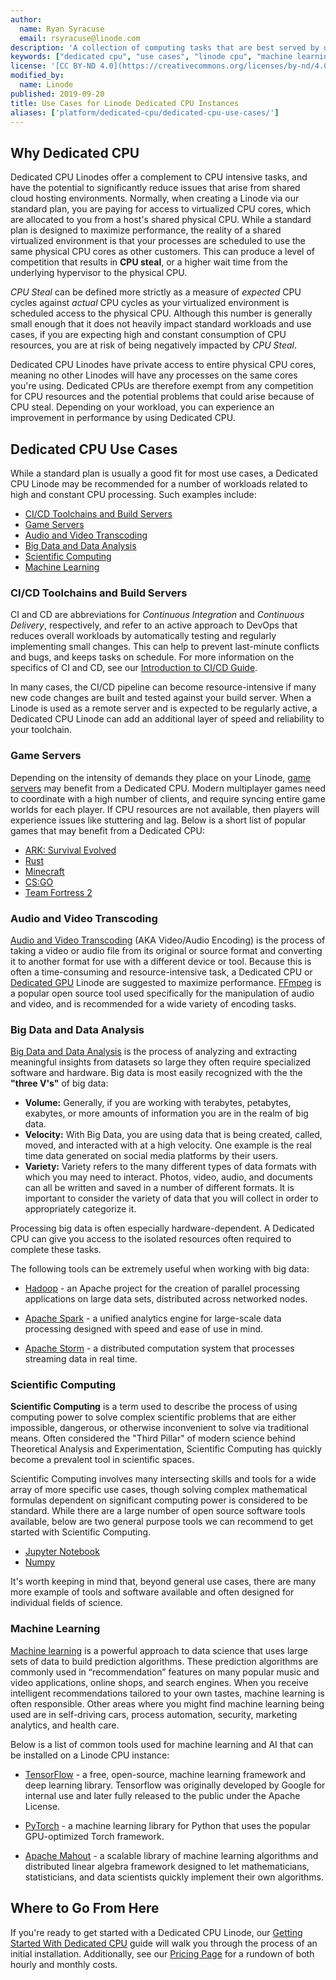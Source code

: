 ```yaml
---
author:
  name: Ryan Syracuse
  email: rsyracuse@linode.com
description: 'A collection of computing tasks that are best served by dedicated CPU cores, and why they work better on a Dedicated CPU instance.'
keywords: ["dedicated cpu", "use cases", "linode cpu", "machine learning", "big data"]
license: '[CC BY-ND 4.0](https://creativecommons.org/licenses/by-nd/4.0)'
modified_by:
  name: Linode
published: 2019-09-20
title: Use Cases for Linode Dedicated CPU Instances
aliases: ['platform/dedicated-cpu/dedicated-cpu-use-cases/']
---
```


## Why Dedicated CPU

Dedicated CPU Linodes offer a complement to CPU intensive tasks, and have the potential to significantly reduce issues that arise from shared cloud hosting environments. Normally, when creating a Linode via our standard plan, you are paying for access to virtualized CPU cores, which are allocated to you from a host's shared physical CPU. While a standard plan is designed to maximize performance, the reality of a shared virtualized environment is that your processes are scheduled to use the same physical CPU cores as other customers. This can produce a level of competition that results in **CPU steal**, or a higher wait time from the underlying hypervisor to the physical CPU.

*CPU Steal* can be defined more strictly as a measure of *expected* CPU cycles against *actual* CPU cycles as your virtualized environment is scheduled access to the physical CPU. Although this number is generally small enough that it does not heavily impact standard workloads and use cases, if you are expecting high and constant consumption of CPU resources, you are at risk of being negatively impacted by *CPU Steal*.

Dedicated CPU Linodes have private access to entire physical CPU cores, meaning no other Linodes will have any processes on the same cores you're using. Dedicated CPUs are therefore exempt from any competition for CPU resources and the potential problems that could arise because of CPU steal. Depending on your workload, you can experience an improvement in performance by using Dedicated CPU.

## Dedicated CPU Use Cases

While a standard plan is usually a good fit for most use cases, a Dedicated CPU Linode may be recommended for a number of workloads related to high and constant CPU processing. Such examples include:

  - [CI/CD Toolchains and Build Servers](#ci-cd-toolchains-and-build-servers)
  - [Game Servers](#game-servers)
  - [Audio and Video Transcoding](#audio-and-video-transcoding)
  - [Big Data and Data Analysis](#big-data-and-data-analysis)
  - [Scientific Computing](#scientific-computing)
  - [Machine Learning](#machine-learning)

### CI/CD Toolchains and Build Servers

CI and CD are abbreviations for *Continuous Integration* and *Continuous Delivery*, respectively, and refer to an active approach to DevOps that reduces overall workloads by automatically testing and regularly implementing small changes. This can help to prevent last-minute conflicts and bugs, and keeps tasks on schedule. For more information on the specifics of CI and CD, see our [Introduction to CI/CD Guide](/docs/development/ci/introduction-ci-cd/).

In many cases, the CI/CD pipeline can become resource-intensive if many new code changes are built and tested against your build server. When a Linode is used as a remote server and is expected to be regularly active, a Dedicated CPU Linode can add an additional layer of speed and reliability to your toolchain.

### Game Servers

Depending on the intensity of demands they place on your Linode, [game servers](/docs/game-servers/) may benefit from a Dedicated CPU. Modern multiplayer games need to coordinate with a high number of clients, and require syncing entire game worlds for each player. If CPU resources are not available, then players will experience issues like stuttering and lag. Below is a short list of popular games that may benefit from a Dedicated CPU:

- [ARK: Survival Evolved](/docs/platform/one-click/deploying-ark-survival-evolved-with-one-click-apps/)
- [Rust](/docs/platform/one-click/deploying-rust-with-one-click-apps/)
- [Minecraft](/docs/platform/one-click/deploying-minecraft-with-one-click-apps/)
- [CS:GO](/docs/platform/one-click/deploying-cs-go-with-one-click-apps/)
- [Team Fortress 2](/docs/platform/one-click/deploying-team-fortress-2-with-one-click-apps/)

### Audio and Video Transcoding

[Audio and Video Transcoding](/docs/applications/media-servers/) (AKA Video/Audio Encoding) is the process of taking a video or audio file from its original or source format and converting it to another format for use with a different device or tool. Because this is often a time-consuming and resource-intensive task, a Dedicated CPU or [Dedicated GPU](/docs/platform/linode-gpu/getting-started-with-gpu/) Linode are suggested to maximize performance. [FFmpeg](https://ffmpeg.org/) is a popular open source tool used specifically for the manipulation of audio and video, and is recommended for a wide variety of encoding tasks.

### Big Data and Data Analysis

[Big Data and Data Analysis](/docs/applications/big-data/) is the process of analyzing and extracting meaningful insights from datasets so large they often require specialized software and hardware. Big data is most easily recognized with the the **"three V's"** of big data:

- **Volume:** Generally, if you are working with terabytes, petabytes, exabytes, or more amounts of information you are in the realm of big data.
- **Velocity:** With Big Data, you are using data that is being created, called, moved, and interacted with at a high velocity. One example is the real time data generated on social media platforms by their users.
- **Variety:** Variety refers to the many different types of data formats with which you may need to interact. Photos, video, audio, and documents can all be written and saved in a number of different formats. It is important to consider the variety of data that you will collect in order to appropriately categorize it.

Processing big data is often especially hardware-dependent. A Dedicated CPU can give you access to the isolated resources often required to complete these tasks.

The following tools can be extremely useful when working with big data:

- [Hadoop](/docs/databases/hadoop/how-to-install-and-set-up-hadoop-cluster/) - an Apache project for the creation of parallel processing applications on large data sets, distributed across networked nodes.

- [Apache Spark](https://spark.apache.org/) - a unified analytics engine for large-scale data processing designed with speed and ease of use in mind.

- [Apache Storm](https://storm.apache.org/) - a distributed computation system that processes streaming data in real time.

### Scientific Computing

**Scientific Computing** is a term used to describe the process of using computing power to solve complex scientific problems that are either impossible, dangerous, or otherwise inconvenient to solve via traditional means. Often considered the "Third Pillar" of modern science behind Theoretical Analysis and Experimentation, Scientific Computing has quickly become a prevalent tool in scientific spaces.

Scientific Computing involves many intersecting skills and tools for a wide array of more specific use cases, though solving complex mathematical formulas dependent on significant computing power is considered to be standard. While there are a large number of open source software tools available, below are two general purpose tools we can recommend to get started with Scientific Computing.

- [Jupyter Notebook](https://jupyter.org/)
- [Numpy](https://numpy.org/)

It's worth keeping in mind that, beyond general use cases, there are many more example of tools and software available and often designed for individual fields of science.

### Machine Learning

[Machine learning](/docs/applications/big-data/how-to-move-machine-learning-model-to-production/) is a powerful approach to data science that uses large sets of data to build prediction algorithms. These prediction algorithms are commonly used in “recommendation” features on many popular music and video applications, online shops, and search engines. When you receive intelligent recommendations tailored to your own tastes, machine learning is often responsible. Other areas where you might find machine learning being used are in self-driving cars, process automation, security, marketing analytics, and health care.

Below is a list of common tools used for machine learning and AI that can be installed on a Linode CPU instance:

- [TensorFlow](https://www.tensorflow.org/) - a free, open-source, machine learning framework and deep learning library. Tensorflow was originally developed by Google for internal use and later fully released to the public under the Apache License.

- [PyTorch](https://pytorch.org/) - a machine learning library for Python that uses the popular GPU-optimized Torch framework.

- [Apache Mahout](https://mahout.apache.org/) - a scalable library of machine learning algorithms and  distributed linear algebra framework designed to let mathematicians, statisticians, and data scientists quickly implement their own algorithms.

## Where to Go From Here

If you're ready to get started with a Dedicated CPU Linode, our [Getting Started With Dedicated CPU](/docs/platform/dedicated-cpu/getting-started-with-dedicated-cpu/) guide will walk you through the process of an initial installation. Additionally, see our [Pricing Page](https://www.linode.com/pricing) for a rundown of both hourly and monthly costs.
